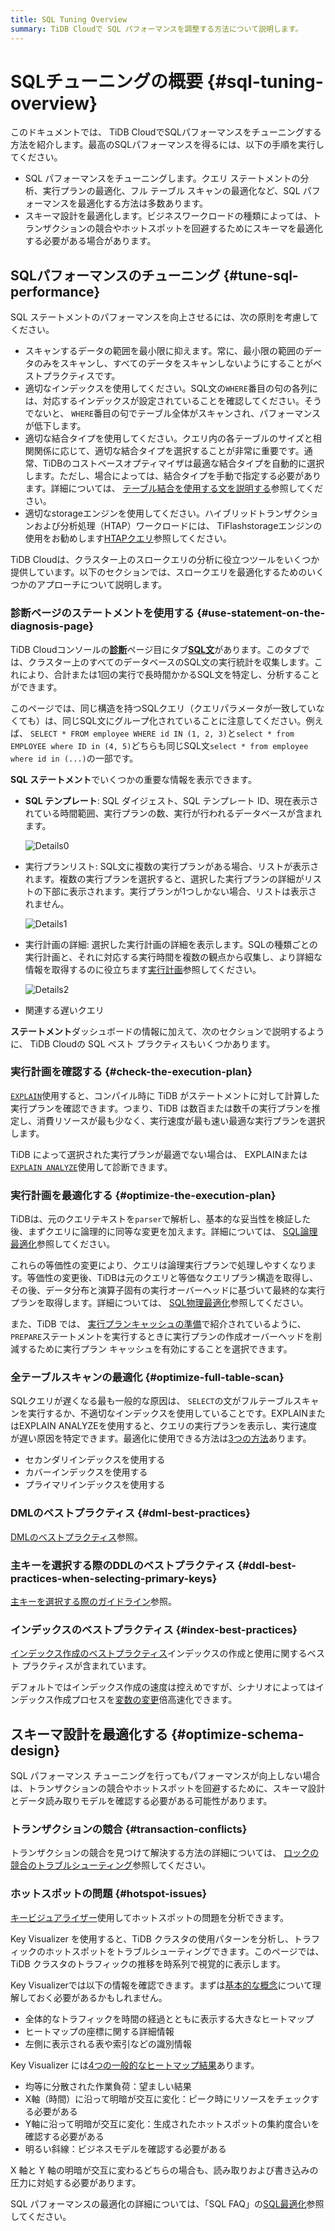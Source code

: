 ```yaml
---
title: SQL Tuning Overview
summary: TiDB Cloudで SQL パフォーマンスを調整する方法について説明します。
---
```


# SQLチューニングの概要 {#sql-tuning-overview}

このドキュメントでは、 TiDB CloudでSQLパフォーマンスをチューニングする方法を紹介します。最高のSQLパフォーマンスを得るには、以下の手順を実行してください。

-   SQL パフォーマンスをチューニングします。クエリ ステートメントの分析、実行プランの最適化、フル テーブル スキャンの最適化など、SQL パフォーマンスを最適化する方法は多数あります。
-   スキーマ設計を最適化します。ビジネスワークロードの種類によっては、トランザクションの競合やホットスポットを回避するためにスキーマを最適化する必要がある場合があります。

## SQLパフォーマンスのチューニング {#tune-sql-performance}

SQL ステートメントのパフォーマンスを向上させるには、次の原則を考慮してください。

-   スキャンするデータの範囲を最小限に抑えます。常に、最小限の範囲のデータのみをスキャンし、すべてのデータをスキャンしないようにすることがベストプラクティスです。
-   適切なインデックスを使用してください。SQL文の`WHERE`番目の句の各列には、対応するインデックスが設定されていることを確認してください。そうでないと、 `WHERE`番目の句でテーブル全体がスキャンされ、パフォーマンスが低下します。
-   適切な結合タイプを使用してください。クエリ内の各テーブルのサイズと相関関係に応じて、適切な結合タイプを選択することが非常に重要です。通常、TiDBのコストベースオプティマイザは最適な結合タイプを自動的に選択します。ただし、場合によっては、結合タイプを手動で指定する必要があります。詳細については、 [テーブル結合を使用する文を説明する](/explain-joins.md)参照してください。
-   適切なstorageエンジンを使用してください。ハイブリッドトランザクションおよび分析処理（HTAP）ワークロードには、 TiFlashstorageエンジンの使用をお勧めします[HTAPクエリ](/develop/dev-guide-hybrid-oltp-and-olap-queries.md)参照してください。

TiDB Cloudは、クラスター上のスロークエリの分析に役立つツールをいくつか提供しています。以下のセクションでは、スロークエリを最適化するためのいくつかのアプローチについて説明します。

### 診断ページのステートメントを使用する {#use-statement-on-the-diagnosis-page}

TiDB Cloudコンソールの[**診断**](/tidb-cloud/tune-performance.md#view-the-diagnosis-page)ページ目にタブ[**SQL文**](/tidb-cloud/tune-performance.md#statement-analysis)があります。このタブでは、クラスター上のすべてのデータベースのSQL文の実行統計を収集します。これにより、合計または1回の実行で長時間かかるSQL文を特定し、分析することができます。

このページでは、同じ構造を持つSQLクエリ（クエリパラメータが一致していなくても）は、同じSQL文にグループ化されていることに注意してください。例えば、 `SELECT * FROM employee WHERE id IN (1, 2, 3)`と`select * from EMPLOYEE where ID in (4, 5)`どちらも同じSQL文`select * from employee where id in (...)`の一部です。

**SQL ステートメント**でいくつかの重要な情報を表示できます。

-   **SQL テンプレート**: SQL ダイジェスト、SQL テンプレート ID、現在表示されている時間範囲、実行プランの数、実行が行われるデータベースが含まれます。

    ![Details0](/media/dashboard/dashboard-statement-detail0.png)

-   実行プランリスト: SQL文に複数の実行プランがある場合、リストが表示されます。複数の実行プランを選択すると、選択した実行プランの詳細がリストの下部に表示されます。実行プランが1つしかない場合、リストは表示されません。

    ![Details1](/media/dashboard/dashboard-statement-detail1.png)

-   実行計画の詳細: 選択した実行計画の詳細を表示します。SQLの種類ごとの実行計画と、それに対応する実行時間を複数の観点から収集し、より詳細な情報を取得するのに役立ちます[実行計画](https://docs.pingcap.com/tidb/stable/dashboard-statement-details#execution-plans)参照してください。

    ![Details2](/media/dashboard/dashboard-statement-detail2.png)

-   関連する遅いクエリ

**ステートメント**ダッシュボードの情報に加えて、次のセクションで説明するように、 TiDB Cloudの SQL ベスト プラクティスもいくつかあります。

### 実行計画を確認する {#check-the-execution-plan}

[`EXPLAIN`](/explain-overview.md)使用すると、コンパイル時に TiDB がステートメントに対して計算した実行プランを確認できます。つまり、TiDB は数百または数千の実行プランを推定し、消費リソースが最も少なく、実行速度が最も速い最適な実行プランを選択します。

TiDB によって選択された実行プランが最適でない場合は、 EXPLAINまたは[`EXPLAIN ANALYZE`](/sql-statements/sql-statement-explain-analyze.md)使用して診断できます。

### 実行計画を最適化する {#optimize-the-execution-plan}

TiDBは、元のクエリテキストを`parser`で解析し、基本的な妥当性を検証した後、まずクエリに論理的に同等な変更を加えます。詳細については、 [SQL論理最適化](/sql-logical-optimization.md)参照してください。

これらの等価性の変更により、クエリは論理実行プランで処理しやすくなります。等価性の変更後、TiDBは元のクエリと等価なクエリプラン構造を取得し、その後、データ分布と演算子固有の実行オーバーヘッドに基づいて最終的な実行プランを取得します。詳細については、 [SQL物理最適化](/sql-physical-optimization.md)参照してください。

また、TiDB では、 [実行プランキャッシュの準備](/sql-prepared-plan-cache.md)で紹介されているように、 `PREPARE`ステートメントを実行するときに実行プランの作成オーバーヘッドを削減するために実行プラン キャッシュを有効にすることを選択できます。

### 全テーブルスキャンの最適化 {#optimize-full-table-scan}

SQLクエリが遅くなる最も一般的な原因は、 `SELECT`の文がフルテーブルスキャンを実行するか、不適切なインデックスを使用していることです。EXPLAINまたはEXPLAIN ANALYZEを使用すると、クエリの実行プランを表示し、実行速度が遅い原因を特定できます。最適化に使用できる方法は[3つの方法](/develop/dev-guide-optimize-sql.md)あります。

-   セカンダリインデックスを使用する
-   カバーインデックスを使用する
-   プライマリインデックスを使用する

### DMLのベストプラクティス {#dml-best-practices}

[DMLのベストプラクティス](/develop/dev-guide-optimize-sql-best-practices.md#dml-best-practices)参照。

### 主キーを選択する際のDDLのベストプラクティス {#ddl-best-practices-when-selecting-primary-keys}

[主キーを選択する際のガイドライン](/develop/dev-guide-create-table.md#guidelines-to-follow-when-selecting-primary-key)参照。

### インデックスのベストプラクティス {#index-best-practices}

[インデックス作成のベストプラクティス](/develop/dev-guide-index-best-practice.md)インデックスの作成と使用に関するベスト プラクティスが含まれています。

デフォルトではインデックス作成の速度は控えめですが、シナリオによってはインデックス作成プロセスを[変数の変更](/develop/dev-guide-optimize-sql-best-practices.md#add-index-best-practices)倍高速化できます。

<!--
### Use the slow log memory mapping table

You can query the contents of the slow query log by querying the [INFORMATION_SCHEMA.SLOW_QUERY](/identify-slow-queries.md#memory-mapping-in-slow-log) table, and find the structure in the [`SLOW_QUERY`](/information-schema/information-schema-slow-query.md) table. Using this table, you can perform queries using different fields to find potential problems.

The recommended analysis process for slow queries is as follows.

1. [Identify the performance bottleneck of the query](/analyze-slow-queries.md#identify-the-performance-bottleneck-of-the-query). That is, identify the part of the query process that takes long time.
2. [Analyze system issues](/analyze-slow-queries.md#analyze-system-issues). According to the bottleneck point, combine the monitoring, logging and other information at that time to find the possible causes.
3. [Analyze optimizer issues](/analyze-slow-queries.md#analyze-optimizer-issues). Analyze whether there is a better execution plan.
-->

## スキーマ設計を最適化する {#optimize-schema-design}

SQL パフォーマンス チューニングを行ってもパフォーマンスが向上しない場合は、トランザクションの競合やホットスポットを回避するために、スキーマ設計とデータ読み取りモデルを確認する必要がある可能性があります。

### トランザクションの競合 {#transaction-conflicts}

トランザクションの競合を見つけて解決する方法の詳細については、 [ロックの競合のトラブルシューティング](https://docs.pingcap.com/tidb/stable/troubleshoot-lock-conflicts#troubleshoot-lock-conflicts)参照してください。

### ホットスポットの問題 {#hotspot-issues}

[キービジュアライザー](/tidb-cloud/tune-performance.md#key-visualizer)使用してホットスポットの問題を分析できます。

Key Visualizer を使用すると、TiDB クラスタの使用パターンを分析し、トラフィックのホットスポットをトラブルシューティングできます。このページでは、TiDB クラスタのトラフィックの推移を時系列で視覚的に表示します。

Key Visualizerでは以下の情報を確認できます。まずは[基本的な概念](https://docs.pingcap.com/tidb/stable/dashboard-key-visualizer#basic-concepts)について理解しておく必要があるかもしれません。

-   全体的なトラフィックを時間の経過とともに表示する大きなヒートマップ
-   ヒートマップの座標に関する詳細情報
-   左側に表示される表や索引などの識別情報

Key Visualizer には[4つの一般的なヒートマップ結果](https://docs.pingcap.com/tidb/stable/dashboard-key-visualizer#common-heatmap-types)あります。

-   均等に分散された作業負荷：望ましい結果
-   X軸（時間）に沿って明暗が交互に変化：ピーク時にリソースをチェックする必要がある
-   Y軸に沿って明暗が交互に変化：生成されたホットスポットの集約度合いを確認する必要がある
-   明るい斜線：ビジネスモデルを確認する必要がある

X 軸と Y 軸の明暗が交互に変わるどちらの場合も、読み取りおよび書き込みの圧力に対処する必要があります。

SQL パフォーマンスの最適化の詳細については、「SQL FAQ」の[SQL最適化](https://docs.pingcap.com/tidb/stable/sql-faq#sql-optimization)参照してください。
